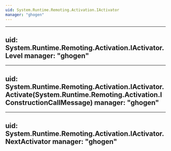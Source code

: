 ```yaml
---
uid: System.Runtime.Remoting.Activation.IActivator
manager: "ghogen"
---
```


---
uid: System.Runtime.Remoting.Activation.IActivator.Level
manager: "ghogen"
---

---
uid: System.Runtime.Remoting.Activation.IActivator.Activate(System.Runtime.Remoting.Activation.IConstructionCallMessage)
manager: "ghogen"
---

---
uid: System.Runtime.Remoting.Activation.IActivator.NextActivator
manager: "ghogen"
---
